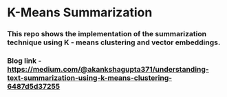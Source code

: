# K-Means Summarization 

###  This repo shows the implementation of the summarization technique using K - means clustering and vector embeddings.

### Blog link - https://medium.com/@akankshagupta371/understanding-text-summarization-using-k-means-clustering-6487d5d37255

